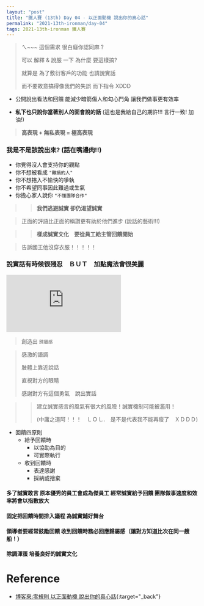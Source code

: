 ```yaml
---
layout: "post"
title: "鐵人賽 (13th) Day 04 - 以正面動機 說出你的真心話"
permalink: "2021-13th-ironman/day-04"
tags: 2021-13th-ironman 鐵人賽
---
```


> ㄟ~~~ 這個需求 很白癡你認同麻 ?
>
> 可以 解釋 & 說服 一下 為什麼 要這樣搞?
>
> 就算是 為了敷衍客戶的功能 也請說實話
>
> 而不要故意搞得像我們的失誤 而下指令 XDDD

- 公開說出看法和回饋 能減少暗箭傷人和勾心鬥角 讓我們做事更有效率

- **私下也只說你當著別人的面會說的話** (這也是我給自己的期許!!! 言行一致! 加油!)

> **高表現 + 無私表現 = 極高表現**

### 我是不是該說出來? (話在嘴邊肉!!)

- 你覺得沒人會支持你的觀點
- 你不想被看成 `"難搞的人"`
- 你不想捲入不愉快的爭執
- 你不希望同事因此難過或生氣
- 你擔心家人說你 `"不懂團隊合作"`

> > **我們逃避誠實 卻仍渴望誠實**

> 正面的評語比正面的稱讚更有助於他們進步 (說話的藝術!!!)

> > **樣成誠實文化　要從員工給主管回饋開始**

> 告訴國王他沒穿衣服！！！！！

### 說實話有時候很殘忍　ＢＵＴ　加點魔法會很美麗

<iframe  src="https://www.youtube.com/embed/ZM7XN9H1UqA" title="YouTube video player" frameborder="0" allow="accelerometer; autoplay; clipboard-write; encrypted-media; gyroscope; picture-in-picture" allowfullscreen></iframe>

> 創造出 `歸屬感`

> 感激的語調
>
> 肢體上靠近說話
>
> 直視對方的眼睛
>
> 感謝對方有這個勇氣　說出實話

> > 建立誠實感言的風氣有很大的風險！誠實機制可能被濫用！
> >
> > (中庸之道阿！！！　ＬＯ L..　是不是代表我不能再瘦了　ＸＤＤＤ)

- 回饋四原則
  - 給予回饋時
    - 以協助為目的
    - 可實際執行
  - 收到回饋時
    - 表達感謝
    - 採納或捨棄

#### 多了誠實敢言 原本優秀的員工會成為傑員工 經常誠實給予回饋 團隊做事速度和效率將會以指數放大

#### 固定把回饋時間排入議程 為誠實鋪好舞台

#### 領導者要經常鼓勵回饋 收到回饋時務必回應歸屬感（讓對方知道比次在同一艘船！）

#### 除調渾蛋 培養良好的誠實文化

# Reference

- [博客來:零規則 以正面動機 說出你的真心話](https://www.books.com.tw/products/0010873975?sloc=main){:target="\_back"}
